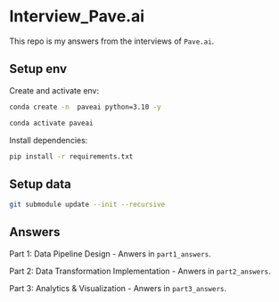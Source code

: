 # Interview_Pave.ai

This repo is my answers from the interviews of `Pave.ai`.

## Setup env
Create and activate env:
```bash
conda create -n  paveai python=3.10 -y

conda activate paveai
```

Install dependencies:
```bash
pip install -r requirements.txt
```

## Setup data
```bash
git submodule update --init --recursive
```

## Answers
Part 1: Data Pipeline Design - Anwers in `part1_answers`.

Part 2: Data Transformation Implementation - Anwers in `part2_answers`.

Part 3: Analytics & Visualization - Anwers in `part3_answers`.